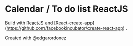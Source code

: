 # Calendar / To do list ReactJS

Build with [ReactJS](https://github.com/facebook/react)
and [React-create-app]
(https://github.com/facebookincubator/create-react-app)
.

Created with @edgarordonez
